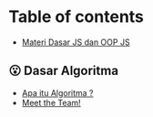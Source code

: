 # Table of contents

* [Materi Dasar JS dan OOP JS](README.md)

## 😮 Dasar Algoritma

* [Apa itu Algoritma ?](dasar-algoritma/vision-and-values.md)
* [Meet the Team!](dasar-algoritma/meet-the-team.md)
